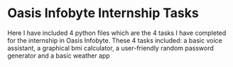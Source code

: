 # Oasis Infobyte Internship Tasks
Here I have included 4 python files which are the 4 tasks I have completed for the internship in Oasis Infobyte.
These 4 tasks included: a basic voice assistant, a graphical bmi calculator, a user-friendly random password generator and a basic weather app
